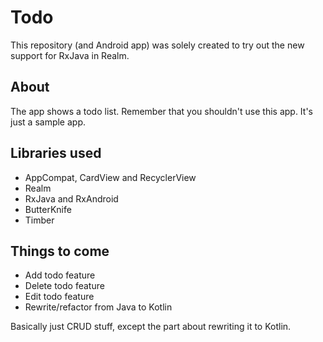 # Todo
This repository (and Android app) was solely created to try out the new support for RxJava in Realm.

## About
The app shows a todo list. Remember that you shouldn't use this app. It's just a sample app.

## Libraries used
* AppCompat, CardView and RecyclerView
* Realm
* RxJava and RxAndroid
* ButterKnife
* Timber

## Things to come
* Add todo feature
* Delete todo feature
* Edit todo feature
* Rewrite/refactor from Java to Kotlin

Basically just CRUD stuff, except the part about rewriting it to Kotlin.
